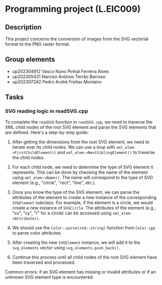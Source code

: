 # Programming project (L.EIC009)

## Description

This project concerns the conversion of images from the SVG vectorial format to the PNG raster format.

## Group elements

- up202304912 Vasco Nuno Pinhal Ferreira Alves 
- up202305431 Narciso António Terrão Barroso
- up202307242 Pedro André Freitas Monteiro

## Tasks

### SVG reading logic in readSVG.cpp

To complete the `readSVG` function in `readSVG.cpp`, we need to traverse the XML child nodes of the root SVG element and parse the SVG elements that are defined. Here's a step-by-step guide:

1. After getting the dimensions from the root SVG element, we need to iterate over its child nodes. We can use a loop with `xml_elem->FirstChildElement()` and `xml_elem->NextSiblingElement()` to traverse the child nodes.

2. For each child node, we need to determine the type of SVG element it represents. This can be done by checking the name of the element using `xml_elem->Name()`. The name will correspond to the type of SVG element (e.g., "circle", "rect", "line", etc.).

3. Once you know the type of the SVG element, we can parse the attributes of the element to create a new instance of the corresponding `SVGElement` subclass. For example, if the element is a circle, we would create a new instance of `SVGCircle`. The attributes of the element (e.g., "cx", "cy", "r" for a circle) can be accessed using `xml_elem->Attribute()`.

4. We should use the `Color::parse(std::string)` function from `Color.cpp` to parse color attributes.

5. After creating the new `SVGElement` instance, we will add it to the `svg_elements` vector using `svg_elements.push_back()`.

6. Continue this process until all child nodes of the root SVG element have been traversed and processed.

Common errors: if an SVG element has missing or invalid attributes or if an unknown SVG element type is encountered.